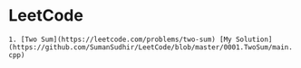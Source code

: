 # LeetCode

`1. [Two Sum](https://leetcode.com/problems/two-sum) [My Solution](https://github.com/SumanSudhir/LeetCode/blob/master/0001.TwoSum/main.cpp)`

